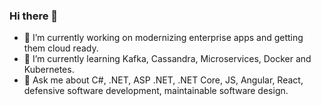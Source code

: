 ### Hi there 👋

- 🔭 I’m currently working on modernizing enterprise apps and getting them cloud ready.
- 🌱 I’m currently learning Kafka, Cassandra, Microservices, Docker and Kubernetes.
- 💬 Ask me about C#, .NET, ASP .NET, .NET Core, JS, Angular, React, defensive software development, maintainable software design.
